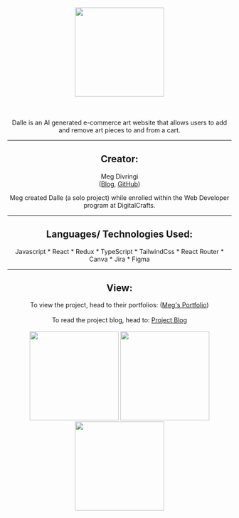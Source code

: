 <h1 align="center"> 
<img width="200" height="auto" src="public/FrontPage.png" alt="">
</h1>

<br>
<p align="center">
Dalle is an AI generated e-commerce art website that allows users to add and remove art pieces to and from a cart. </p>

---

<h2 align="center">Creator:</h2>
<p align="center">
Meg Divringi 
<br>
(<a href="https://dev.to/megdiv">Blog</a>, <a href="https://github.com/Meg-Div">GitHub</a>)
</p>
<p align="center">Meg created Dalle (a solo project) while enrolled within the Web Developer program at DigitalCrafts. </p>

---

<h2 align="center">Languages/ Technologies Used:</h2>
<p align="center">
Javascript
* React
* Redux
* TypeScript
* TailwindCss
* React Router
* Canva
* Jira
* Figma

</p>

---

<h2 align="center">View:</h2>
<p align="center">
To view the project, head to their portfolios: (<a href="https://meg-div.github.io/">Meg's Portfolio</a>)
<br><br>
To read the project blog, head to: <a href="https://dev.to/megdiv/dalle-14ca"> Project Blog</a>
<br><br>

<img width="200" height="auto" src="public/Color_Palette.png" alt="">
<img width="200" height="auto" src="public/Collection.png" alt="">
<img width="200" height="auto" src="public/Cart.png" alt="">

</p>
